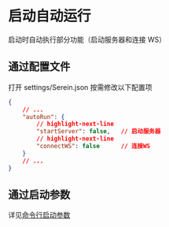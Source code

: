# 启动自动运行

启动时自动执行部分功能（启动服务器和连接 WS）

## 通过配置文件

打开 settings/Serein.json 按需修改以下配置项

```json
{
    // ...
    "autoRun": {
        // highlight-next-line
        "startServer": false,   // 启动服务器
        // highlight-next-line
        "connectWS": false      // 连接WS
    }
    // ...
}
```

## 通过启动参数

详见[命令行启动参数](setupArgs)
